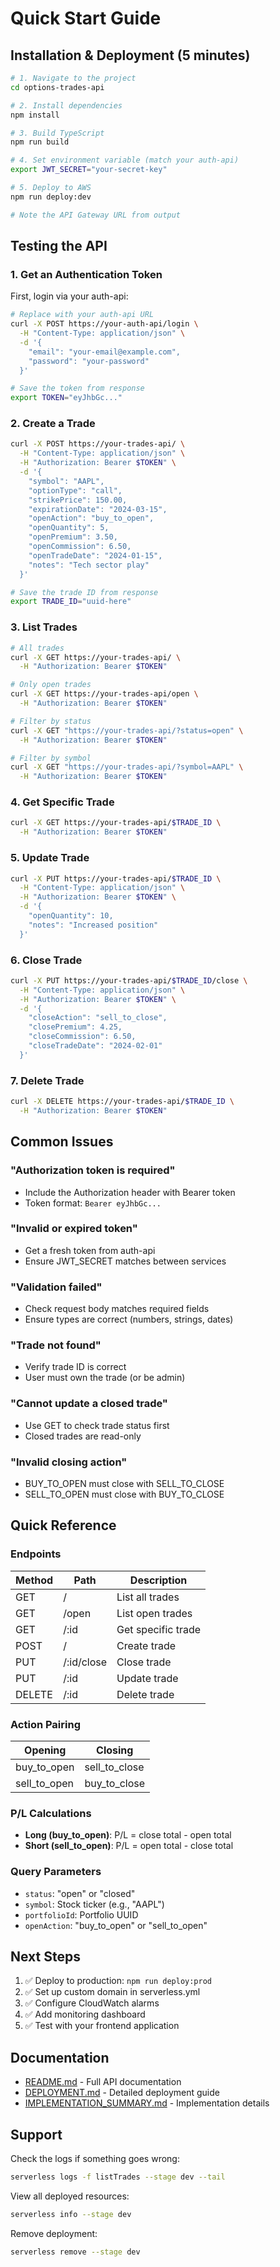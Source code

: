 # Quick Start Guide

## Installation & Deployment (5 minutes)

```bash
# 1. Navigate to the project
cd options-trades-api

# 2. Install dependencies
npm install

# 3. Build TypeScript
npm run build

# 4. Set environment variable (match your auth-api)
export JWT_SECRET="your-secret-key"

# 5. Deploy to AWS
npm run deploy:dev

# Note the API Gateway URL from output
```

## Testing the API

### 1. Get an Authentication Token

First, login via your auth-api:

```bash
# Replace with your auth-api URL
curl -X POST https://your-auth-api/login \
  -H "Content-Type: application/json" \
  -d '{
    "email": "your-email@example.com",
    "password": "your-password"
  }'

# Save the token from response
export TOKEN="eyJhbGc..."
```

### 2. Create a Trade

```bash
curl -X POST https://your-trades-api/ \
  -H "Content-Type: application/json" \
  -H "Authorization: Bearer $TOKEN" \
  -d '{
    "symbol": "AAPL",
    "optionType": "call",
    "strikePrice": 150.00,
    "expirationDate": "2024-03-15",
    "openAction": "buy_to_open",
    "openQuantity": 5,
    "openPremium": 3.50,
    "openCommission": 6.50,
    "openTradeDate": "2024-01-15",
    "notes": "Tech sector play"
  }'

# Save the trade ID from response
export TRADE_ID="uuid-here"
```

### 3. List Trades

```bash
# All trades
curl -X GET https://your-trades-api/ \
  -H "Authorization: Bearer $TOKEN"

# Only open trades
curl -X GET https://your-trades-api/open \
  -H "Authorization: Bearer $TOKEN"

# Filter by status
curl -X GET "https://your-trades-api/?status=open" \
  -H "Authorization: Bearer $TOKEN"

# Filter by symbol
curl -X GET "https://your-trades-api/?symbol=AAPL" \
  -H "Authorization: Bearer $TOKEN"
```

### 4. Get Specific Trade

```bash
curl -X GET https://your-trades-api/$TRADE_ID \
  -H "Authorization: Bearer $TOKEN"
```

### 5. Update Trade

```bash
curl -X PUT https://your-trades-api/$TRADE_ID \
  -H "Content-Type: application/json" \
  -H "Authorization: Bearer $TOKEN" \
  -d '{
    "openQuantity": 10,
    "notes": "Increased position"
  }'
```

### 6. Close Trade

```bash
curl -X PUT https://your-trades-api/$TRADE_ID/close \
  -H "Content-Type: application/json" \
  -H "Authorization: Bearer $TOKEN" \
  -d '{
    "closeAction": "sell_to_close",
    "closePremium": 4.25,
    "closeCommission": 6.50,
    "closeTradeDate": "2024-02-01"
  }'
```

### 7. Delete Trade

```bash
curl -X DELETE https://your-trades-api/$TRADE_ID \
  -H "Authorization: Bearer $TOKEN"
```

## Common Issues

### "Authorization token is required"
- Include the Authorization header with Bearer token
- Token format: `Bearer eyJhbGc...`

### "Invalid or expired token"
- Get a fresh token from auth-api
- Ensure JWT_SECRET matches between services

### "Validation failed"
- Check request body matches required fields
- Ensure types are correct (numbers, strings, dates)

### "Trade not found"
- Verify trade ID is correct
- User must own the trade (or be admin)

### "Cannot update a closed trade"
- Use GET to check trade status first
- Closed trades are read-only

### "Invalid closing action"
- BUY_TO_OPEN must close with SELL_TO_CLOSE
- SELL_TO_OPEN must close with BUY_TO_CLOSE

## Quick Reference

### Endpoints
| Method | Path | Description |
|--------|------|-------------|
| GET | / | List all trades |
| GET | /open | List open trades |
| GET | /:id | Get specific trade |
| POST | / | Create trade |
| PUT | /:id/close | Close trade |
| PUT | /:id | Update trade |
| DELETE | /:id | Delete trade |

### Action Pairing
| Opening | Closing |
|---------|---------|
| buy_to_open | sell_to_close |
| sell_to_open | buy_to_close |

### P/L Calculations
- **Long (buy_to_open)**: P/L = close total - open total
- **Short (sell_to_open)**: P/L = open total - close total

### Query Parameters
- `status`: "open" or "closed"
- `symbol`: Stock ticker (e.g., "AAPL")
- `portfolioId`: Portfolio UUID
- `openAction`: "buy_to_open" or "sell_to_open"

## Next Steps

1. ✅ Deploy to production: `npm run deploy:prod`
2. ✅ Set up custom domain in serverless.yml
3. ✅ Configure CloudWatch alarms
4. ✅ Add monitoring dashboard
5. ✅ Test with your frontend application

## Documentation

- [README.md](README.md) - Full API documentation
- [DEPLOYMENT.md](DEPLOYMENT.md) - Detailed deployment guide
- [IMPLEMENTATION_SUMMARY.md](IMPLEMENTATION_SUMMARY.md) - Implementation details

## Support

Check the logs if something goes wrong:
```bash
serverless logs -f listTrades --stage dev --tail
```

View all deployed resources:
```bash
serverless info --stage dev
```

Remove deployment:
```bash
serverless remove --stage dev
```
